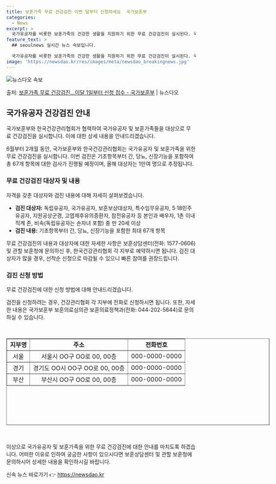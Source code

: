 ```yaml
---
title: 보훈가족 무료 건강검진 이번 달부터 신청하세요  국가보훈부
categories:
  - News
excerpt: >
  국가유공자를 비롯한 보훈가족의 건강한 생활을 지원하기 위한 무료 건강검진이 실시된다. 국가보훈부는 한국건강관…
feature_text: >
  ## seoulnews 실시간 뉴스 속보입니다.

  국가유공자를 비롯한 보훈가족의 건강한 생활을 지원하기 위한 무료 건강검진이 실시된다. 국가보훈부는 한국건강관…
image: 'https://newsdao.kr/res/images/meta/newsdao_breakingnews.jpg'
---
```


![뉴스다오 속보](https://newsdao.kr/res/images/meta/newsdao_breakingnews.jpg)

<p>출처: <a href="https://newsdao.kr/3715" rel="dofollow">보훈가족 무료 건강검진…이달 1일부터 신청 접수 - 국가보훈부</a> | 뉴스다오</p>

<h2 data-ke-size="size26">국가유공자 건강검진 안내</h2>
국가보훈부와 한국건강관리협회가 협력하여 국가유공자 및 보훈가족들을 대상으로 무료 건강검진을 실시합니다. 이에 대한 상세 내용을 안내드리겠습니다.

<p data-ke-size="size16">6월부터 2개월 동안, 국가보훈부와 한국건강관리협회는 국가유공자 및 보훈가족을 위한 무료 건강검진을 실시합니다. 이번 검진은 기초항목부터 간, 당뇨, 신장기능을 포함하여 총 67개 항목에 대한 검사가 진행될 예정이며, 올해 대상자는 1만여 명으로 추정됩니다.</p>

<h3 data-ke-size="size24">무료 건강검진 대상자 및 내용</h3>
자격을 갖춘 대상자와 검진 내용에 대해 자세히 살펴보겠습니다.

<ul>
  <li><b>검진 대상자:</b> 독립유공자, 국가유공자, 보훈보상대상자, 특수임무유공자, 5·18민주유공자, 지원공상군경, 고엽제후유의증환자, 참전유공자 등 본인과 배우자, 1촌 이내 직계 존, 비속(독립유공자는 손자녀 포함) 중 만 20세 이상</li>
  <li><b>검진 내용:</b> 기초항목부터 간, 당뇨, 신장기능을 포함한 최대 67개 항목</li>
</ul>

<p data-ke-size="size16">무료 건강검진의 내용과 대상자에 대한 자세한 사항은 보훈상담센터(전화: 1577-0606) 및 관할 보훈청에 문의하신 후, 한국건강관리협회 각 지부로 예약하시면 됩니다. 검진 대상자가 많을 경우, 선착순 신청으로 마감될 수 있으니 빠른 참여를 권장드립니다.</p>

<h3 data-ke-size="size24">검진 신청 방법</h3>
무료 건강검진에 대한 신청 방법에 대해 안내드리겠습니다.

<p data-ke-size="size16">검진을 신청하려는 경우, 건강관리협회 각 지부에 전화로 신청하시면 됩니다. 또한, 자세한 내용은 국가보훈부 보훈의료심의관 보훈의료정책과(전화: 044-202-5644)로 문의하실 수 있습니다.</p>

<p data-ke-size="size16">&nbsp;</p>
<table style="width: 700px; height: 231px;" border="1">
<tbody>
<tr>
<td style="text-align: center; height: 17px;"><b>지부명</b></td>
<td style="text-align: center; height: 17px;"><b>주소</b></td>
<td style="text-align: center; height: 17px;"><b>전화번호</b></td>
</tr>
<tr>
<td style="text-align: center; height: 17px;">서울</td>
<td style="text-align: center; height: 17px;">서울시 OO구 OO로 00, 00층</td>
<td style="text-align: center; height: 17px;">000-0000-0000</td>
</tr>
<tr>
<td style="text-align: center; height: 17px;">경기</td>
<td style="text-align: center; height: 17px;">경기도 OO시 OO구 OO로 00, 00층</td>
<td style="text-align: center; height: 17px;">000-0000-0000</td>
</tr>
<tr>
<td style="text-align: center; height: 17px;">부산</td>
<td style="text-align: center; height: 17px;">부산시 OO구 OO로 00, 00층</td>
<td style="text-align: center; height: 17px;">000-0000-0000</td>
</tr>
</tbody>
</table>
<p data-ke-size="size16">&nbsp;</p>

이상으로 국가유공자 및 보훈가족을 위한 무료 건강검진에 대한 안내를 마치도록 하겠습니다. 어떠한 이유로 인하여 궁금한 사항이 있으시다면 보훈상담센터 및 관할 보훈청에 문의하시어 상세한 내용을 확인하시길 바랍니다. 

신속 뉴스 바로가기 👉 <a href="https://newsdao.kr" rel="dofollow">https://newsdao.kr</a>


